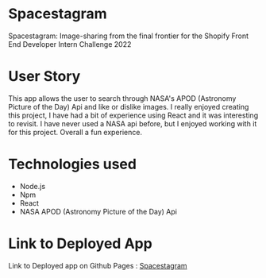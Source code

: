 # Spacestagram
Spacestagram: Image-sharing from the final frontier for the Shopify Front End Developer Intern Challenge 2022

# User Story
This app allows the user to search through NASA's APOD (Astronomy Picture of the Day) Api and like or dislike images.
I really enjoyed creating this project, I have had a bit of experience using React and it was interesting to revisit. I have never used a NASA api before, but I enjoyed working with it for this project. Overall a fun experience. 

# Technologies used

- Node.js
- Npm
- React
- NASA APOD (Astronomy Picture of the Day) Api


# Link to Deployed App
Link to Deployed app on Github Pages : [Spacestagram](https://kbentley8.github.io/Spacestagram/)

